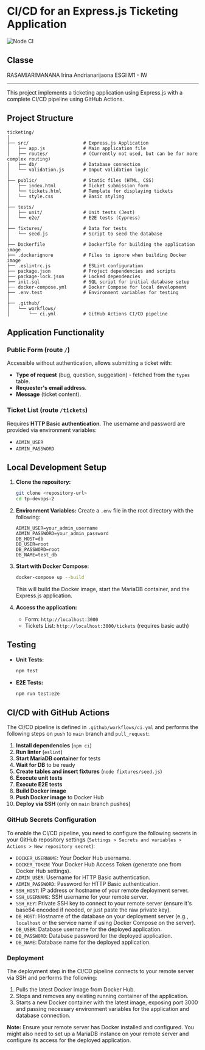 # CI/CD for an Express.js Ticketing Application

![Node CI](https://github.com/Irah2001/ticketing-devops/actions/workflows/ci.yml/badge.svg)

## Classe

RASAMIARIMANANA Irina Andrianarijaona
ESGI M1 - IW

---

This project implements a ticketing application using Express.js with a complete CI/CD pipeline using GitHub Actions.

## Project Structure

```
ticketing/
│
├── src/                    # Express.js Application
│   ├── app.js              # Main application file
│   ├── routes/             # (Currently not used, but can be for more complex routing)
│   ├── db/                 # Database connection
│   └── validation.js       # Input validation logic
│
├── public/                 # Static files (HTML, CSS)
│   ├── index.html          # Ticket submission form
│   └── tickets.html        # Template for displaying tickets
│   └── style.css           # Basic styling
│
├── tests/
│   ├── unit/               # Unit tests (Jest)
│   └── e2e/                # E2E tests (Cypress)
│
├── fixtures/               # Data for tests
│   └── seed.js             # Script to seed the database
│
├── Dockerfile              # Dockerfile for building the application image
├── .dockerignore           # Files to ignore when building Docker image
├── .eslintrc.js            # ESLint configuration
├── package.json            # Project dependencies and scripts
├── package-lock.json       # Locked dependencies
├── init.sql                # SQL script for initial database setup
├── docker-compose.yml      # Docker Compose for local development
├── .env.test               # Environment variables for testing
│
├── .github/
│   └── workflows/
│       └── ci.yml          # GitHub Actions CI/CD pipeline

```

## Application Functionality

### Public Form (route `/`)

Accessible without authentication, allows submitting a ticket with:
- **Type of request** (bug, question, suggestion) - fetched from the `types` table.
- **Requester's email address**.
- **Message** (ticket content).

### Ticket List (route `/tickets`)

Requires **HTTP Basic authentication**. The username and password are provided via environment variables:
- `ADMIN_USER`
- `ADMIN_PASSWORD`

## Local Development Setup

1.  **Clone the repository:**
    ```bash
    git clone <repository-url>
    cd tp-devops-2
    ```

2.  **Environment Variables:**
    Create a `.env` file in the root directory with the following:
    ```
    ADMIN_USER=your_admin_username
    ADMIN_PASSWORD=your_admin_password
    DB_HOST=db
    DB_USER=root
    DB_PASSWORD=root
    DB_NAME=test_db
    ```

3.  **Start with Docker Compose:**
    ```bash
    docker-compose up --build
    ```
    This will build the Docker image, start the MariaDB container, and the Express.js application.

4.  **Access the application:**
    - Form: `http://localhost:3000`
    - Tickets List: `http://localhost:3000/tickets` (requires basic auth)

## Testing

-   **Unit Tests:**
    ```bash
    npm test
    ```
-   **E2E Tests:**
    ```bash
    npm run test:e2e
    ```

## CI/CD with GitHub Actions

The CI/CD pipeline is defined in `.github/workflows/ci.yml` and performs the following steps on `push` to `main` branch and `pull_request`:

1.  **Install dependencies** (`npm ci`)
2.  **Run linter** (`eslint`)
3.  **Start MariaDB container** for tests
4.  **Wait for DB** to be ready
5.  **Create tables and insert fixtures** (`node fixtures/seed.js`)
6.  **Execute unit tests**
7.  **Execute E2E tests**
8.  **Build Docker image**
9.  **Push Docker image** to Docker Hub
10. **Deploy via SSH** (only on `main` branch pushes)

### GitHub Secrets Configuration

To enable the CI/CD pipeline, you need to configure the following secrets in your GitHub repository settings (`Settings > Secrets and variables > Actions > New repository secret`):

-   `DOCKER_USERNAME`: Your Docker Hub username.
-   `DOCKER_TOKEN`: Your Docker Hub Access Token (generate one from Docker Hub settings).
-   `ADMIN_USER`: Username for HTTP Basic authentication.
-   `ADMIN_PASSWORD`: Password for HTTP Basic authentication.
-   `SSH_HOST`: IP address or hostname of your remote deployment server.
-   `SSH_USERNAME`: SSH username for your remote server.
-   `SSH_KEY`: Private SSH key to connect to your remote server (ensure it's base64 encoded if needed, or just paste the raw private key).
-   `DB_HOST`: Hostname of the database on your deployment server (e.g., `localhost` or the service name if using Docker Compose on the server).
-   `DB_USER`: Database username for the deployed application.
-   `DB_PASSWORD`: Database password for the deployed application.
-   `DB_NAME`: Database name for the deployed application.

### Deployment

The deployment step in the CI/CD pipeline connects to your remote server via SSH and performs the following:

1.  Pulls the latest Docker image from Docker Hub.
2.  Stops and removes any existing running container of the application.
3.  Starts a new Docker container with the latest image, exposing port 3000 and passing necessary environment variables for the application and database connection.

**Note:** Ensure your remote server has Docker installed and configured. You might also need to set up a MariaDB instance on your remote server and configure its access for the deployed application.